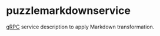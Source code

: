 # puzzlemarkdownservice

[gRPC](https://grpc.io/) service description to apply Markdown transformation.
